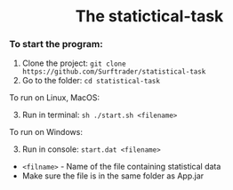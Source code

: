 <h1 align="center">The statictical-task</h1>

<h3>To start the program:</h3>

  1. Clone the project: ``` git clone https://github.com/Surftrader/statistical-task ```
  2. Go to the folder: ``` cd statistical-task ```

To run on Linux, MacOS: 

  3. Run in terminal: ``` sh ./start.sh <filename> ```

To run on Windows:  

  3. Run in console: ``` start.dat <filename> ```


    
- ```<filname>``` -  Name of the file containing statistical data
- Make sure the file is in the same folder as App.jar
